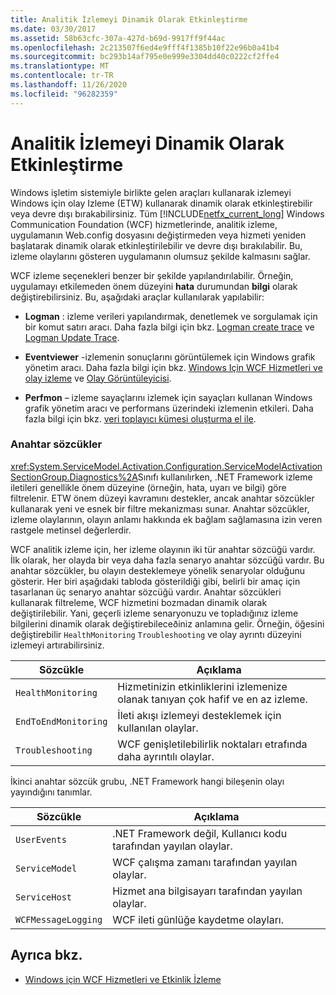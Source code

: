 ```yaml
---
title: Analitik İzlemeyi Dinamik Olarak Etkinleştirme
ms.date: 03/30/2017
ms.assetid: 58b63cfc-307a-427d-b69d-9917ff9f44ac
ms.openlocfilehash: 2c213507f6ed4e9fff4f1385b10f22e96b0a41b4
ms.sourcegitcommit: bc293b14af795e0e999e3304dd40c0222cf2ffe4
ms.translationtype: MT
ms.contentlocale: tr-TR
ms.lasthandoff: 11/26/2020
ms.locfileid: "96282359"
---
```

# <a name="dynamically-enabling-analytic-tracing"></a>Analitik İzlemeyi Dinamik Olarak Etkinleştirme

Windows işletim sistemiyle birlikte gelen araçları kullanarak izlemeyi Windows için olay Izleme (ETW) kullanarak dinamik olarak etkinleştirebilir veya devre dışı bırakabilirsiniz. Tüm [!INCLUDE[netfx_current_long](../../../../../includes/netfx-current-long-md.md)] Windows Communication Foundation (WCF) hizmetlerinde, analitik izleme, uygulamanın Web.config dosyasını değiştirmeden veya hizmeti yeniden başlatarak dinamik olarak etkinleştirilebilir ve devre dışı bırakılabilir. Bu, izleme olaylarını gösteren uygulamanın olumsuz şekilde kalmasını sağlar.  
  
 WCF izleme seçenekleri benzer bir şekilde yapılandırılabilir. Örneğin, uygulamayı etkilemeden önem düzeyini **hata** durumundan **bilgi** olarak değiştirebilirsiniz. Bu, aşağıdaki araçlar kullanılarak yapılabilir:  
  
- **Logman** : izleme verileri yapılandırmak, denetlemek ve sorgulamak için bir komut satırı aracı. Daha fazla bilgi için bkz. [Logman create trace](/previous-versions/windows/it-pro/windows-server-2008-R2-and-2008/cc788036(v=ws.10)) ve [Logman Update Trace](/previous-versions/windows/it-pro/windows-server-2008-R2-and-2008/cc788128(v=ws.10)).  
  
- **Eventviewer** -izlemenin sonuçlarını görüntülemek için Windows grafik yönetim aracı. Daha fazla bilgi için bkz. [Windows Için WCF Hizmetleri ve olay izleme](../../samples/wcf-services-and-event-tracing-for-windows.md) ve [Olay Görüntüleyicisi](/previous-versions/windows/it-pro/windows-server-2008-R2-and-2008/cc766042(v=ws.11)).  
  
- **Perfmon** – izleme sayaçlarını izlemek için sayaçları kullanan Windows grafik yönetim aracı ve performans üzerindeki izlemenin etkileri. Daha fazla bilgi için bkz. [veri toplayıcı kümesi oluşturma el ile](/previous-versions/windows/it-pro/windows-server-2008-R2-and-2008/cc766404(v=ws.11)).  
  
### <a name="keywords"></a>Anahtar sözcükler  

 <xref:System.ServiceModel.Activation.Configuration.ServiceModelActivationSectionGroup.Diagnostics%2A>Sınıfı kullanılırken, .NET Framework izleme iletileri genellikle önem düzeyine (örneğin, hata, uyarı ve bilgi) göre filtrelenir. ETW önem düzeyi kavramını destekler, ancak anahtar sözcükler kullanarak yeni ve esnek bir filtre mekanizması sunar. Anahtar sözcükler, izleme olaylarının, olayın anlamı hakkında ek bağlam sağlamasına izin veren rastgele metinsel değerlerdir.  
  
 WCF analitik izleme için, her izleme olayının iki tür anahtar sözcüğü vardır. İlk olarak, her olayda bir veya daha fazla senaryo anahtar sözcüğü vardır. Bu anahtar sözcükler, bu olayın desteklemeye yönelik senaryolar olduğunu gösterir. Her biri aşağıdaki tabloda gösterildiği gibi, belirli bir amaç için tasarlanan üç senaryo anahtar sözcüğü vardır. Anahtar sözcükleri kullanarak filtreleme, WCF hizmetini bozmadan dinamik olarak değiştirilebilir. Yani, geçerli izleme senaryonuzu ve topladığınız izleme bilgilerini dinamik olarak değiştirebileceðiniz anlamına gelir. Örneğin, öğesini değiştirebilir `HealthMonitoring` `Troubleshooting` ve olay ayrıntı düzeyini izlemeyi artırabilirsiniz.  
  
|Sözcükle|Açıklama|  
|-------------|-----------------|  
|`HealthMonitoring`|Hizmetinizin etkinliklerini izlemenize olanak tanıyan çok hafif ve en az izleme.|  
|`EndToEndMonitoring`|İleti akışı izlemeyi desteklemek için kullanılan olaylar.|  
|`Troubleshooting`|WCF genişletilebilirlik noktaları etrafında daha ayrıntılı olaylar.|  
  
 İkinci anahtar sözcük grubu, .NET Framework hangi bileşenin olayı yayındığını tanımlar.  
  
|Sözcükle|Açıklama|  
|-------------|-----------------|  
|`UserEvents`|.NET Framework değil, Kullanıcı kodu tarafından yayılan olaylar.|  
|`ServiceModel`|WCF çalışma zamanı tarafından yayılan olaylar.|  
|`ServiceHost`|Hizmet ana bilgisayarı tarafından yayılan olaylar.|  
|`WCFMessageLogging`|WCF ileti günlüğe kaydetme olayları.|  
  
## <a name="see-also"></a>Ayrıca bkz.

- [Windows için WCF Hizmetleri ve Etkinlik İzleme](../../samples/wcf-services-and-event-tracing-for-windows.md)
